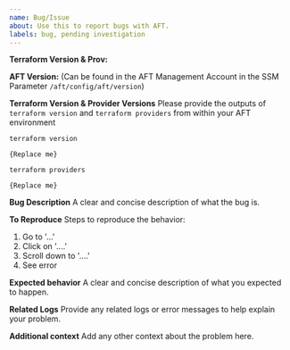 ```yaml
---
name: Bug/Issue
about: Use this to report bugs with AFT.
labels: bug, pending investigation
---
```


**Terraform Version & Prov:**

**AFT Version:**
(Can be found in the AFT Management Account in the SSM Parameter `/aft/config/aft/version`)

**Terraform Version & Provider Versions**
Please provide the outputs of `terraform version` and `terraform providers` from within your AFT environment

`terraform version`
```
{Replace me}
```

`terraform providers`
```
{Replace me}
```

**Bug Description**
A clear and concise description of what the bug is.

**To Reproduce**
Steps to reproduce the behavior:
1. Go to '...'
2. Click on '....'
3. Scroll down to '....'
4. See error

**Expected behavior**
A clear and concise description of what you expected to happen.

**Related Logs**
Provide any related logs or error messages to help explain your problem.

**Additional context**
Add any other context about the problem here.
